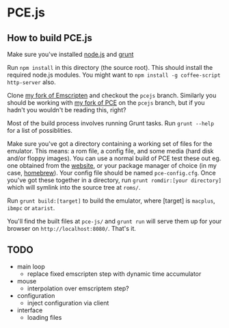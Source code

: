 # PCE.js

## How to build PCE.js

Make sure you've installed [node.js](http://nodejs.org/download/) and [grunt](http://gruntjs.com/getting-started)

Run `npm install` in this directory (the source root). This should install the 
required node.js modules. You might want to `npm install -g coffee-script http-server` also.

Clone [my fork of Emscripten](https://github.com/jsdf/emscripten) and checkout 
the `pcejs` branch. Similarly you should be working with [my fork of PCE](https://github.com/jsdf/pce) 
on the `pcejs` branch, but if you hadn't you wouldn't be reading this, right?

Most of the build process involves running Grunt tasks. Run `grunt --help` for a 
list of possiblities.

Make sure you've got a directory containing a working set of files for the emulator.
This means: a rom file, a config file, and some media (hard disk and/or floppy images).
You can use a normal build of PCE test these out eg. one obtained from the 
[website](http://www.hampa.ch/pce/download.html), or your package manager of 
choice (in my case, [homebrew](http://brew.sh/)). Your config file should be
named `pce-config.cfg`. Once you've got these together in a directory, run
`grunt romdir:[your directory]` which will symlink into the source tree at `roms/`.

Run `grunt build:[target]` to build the emulator, where [target] is `macplus`, 
`ibmpc` or `atarist`.

You'll find the built files at `pce-js/` and `grunt run` will serve them up for 
your browser on `http://localhost:8080/`. That's it.

## TODO
- main loop
	- replace fixed emscripten step with dynamic time accumulator
- mouse
	- interpolation over emscriptem step?
- configuration
	- inject configuration via client	
- interface
	- loading files
